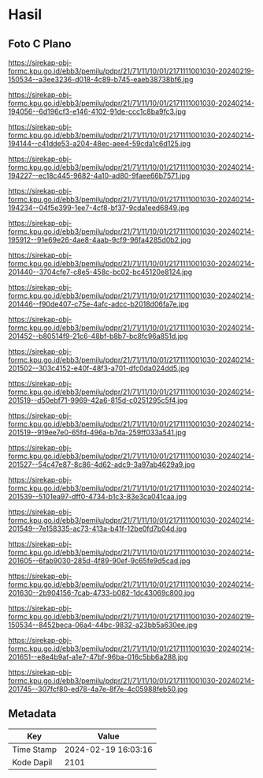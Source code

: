 # Hasil

## Foto C Plano

https://sirekap-obj-formc.kpu.go.id/ebb3/pemilu/pdpr/21/71/11/10/01/2171111001030-20240219-150534--a3ee3236-d018-4c89-b745-eaeb38738bf6.jpg

https://sirekap-obj-formc.kpu.go.id/ebb3/pemilu/pdpr/21/71/11/10/01/2171111001030-20240214-194056--6d196cf3-e146-4102-91de-ccc1c8ba9fc3.jpg

https://sirekap-obj-formc.kpu.go.id/ebb3/pemilu/pdpr/21/71/11/10/01/2171111001030-20240214-194144--c41dde53-a204-48ec-aee4-59cda1c6d125.jpg

https://sirekap-obj-formc.kpu.go.id/ebb3/pemilu/pdpr/21/71/11/10/01/2171111001030-20240214-194227--ec18c445-9682-4a10-ad80-9faee66b7571.jpg

https://sirekap-obj-formc.kpu.go.id/ebb3/pemilu/pdpr/21/71/11/10/01/2171111001030-20240214-194234--04f5e399-1ee7-4cf8-bf37-9cda1eed6849.jpg

https://sirekap-obj-formc.kpu.go.id/ebb3/pemilu/pdpr/21/71/11/10/01/2171111001030-20240214-195912--91e69e26-4ae8-4aab-9cf9-96fa4285d0b2.jpg

https://sirekap-obj-formc.kpu.go.id/ebb3/pemilu/pdpr/21/71/11/10/01/2171111001030-20240214-201440--3704cfe7-c8e5-458c-bc02-bc45120e8124.jpg

https://sirekap-obj-formc.kpu.go.id/ebb3/pemilu/pdpr/21/71/11/10/01/2171111001030-20240214-201446--f90de407-c75e-4afc-adcc-b2018d06fa7e.jpg

https://sirekap-obj-formc.kpu.go.id/ebb3/pemilu/pdpr/21/71/11/10/01/2171111001030-20240214-201452--b80514f9-21c6-48bf-b8b7-bc8fc96a851d.jpg

https://sirekap-obj-formc.kpu.go.id/ebb3/pemilu/pdpr/21/71/11/10/01/2171111001030-20240214-201502--303c4152-e40f-48f3-a701-dfc0da024dd5.jpg

https://sirekap-obj-formc.kpu.go.id/ebb3/pemilu/pdpr/21/71/11/10/01/2171111001030-20240214-201519--d50ebf71-9969-42a6-815d-c0251295c5f4.jpg

https://sirekap-obj-formc.kpu.go.id/ebb3/pemilu/pdpr/21/71/11/10/01/2171111001030-20240214-201519--919ee7e0-65fd-496a-b7da-259ff033a541.jpg

https://sirekap-obj-formc.kpu.go.id/ebb3/pemilu/pdpr/21/71/11/10/01/2171111001030-20240214-201527--54c47e87-8c86-4d62-adc9-3a97ab4629a9.jpg

https://sirekap-obj-formc.kpu.go.id/ebb3/pemilu/pdpr/21/71/11/10/01/2171111001030-20240214-201539--5101ea97-dff0-4734-b1c3-83e3ca041caa.jpg

https://sirekap-obj-formc.kpu.go.id/ebb3/pemilu/pdpr/21/71/11/10/01/2171111001030-20240214-201549--7e158335-ac73-413a-b41f-12be0fd7b04d.jpg

https://sirekap-obj-formc.kpu.go.id/ebb3/pemilu/pdpr/21/71/11/10/01/2171111001030-20240214-201605--6fab9030-285d-4f89-90ef-9c65fe9d5cad.jpg

https://sirekap-obj-formc.kpu.go.id/ebb3/pemilu/pdpr/21/71/11/10/01/2171111001030-20240214-201630--2b904156-7cab-4733-b082-1dc43069c800.jpg

https://sirekap-obj-formc.kpu.go.id/ebb3/pemilu/pdpr/21/71/11/10/01/2171111001030-20240219-150534--8452beca-06a4-44bc-9832-a23bb5a630ee.jpg

https://sirekap-obj-formc.kpu.go.id/ebb3/pemilu/pdpr/21/71/11/10/01/2171111001030-20240214-201651--e8e4b9af-a1e7-47bf-96ba-016c5bb6a288.jpg

https://sirekap-obj-formc.kpu.go.id/ebb3/pemilu/pdpr/21/71/11/10/01/2171111001030-20240214-201745--307fcf80-ed78-4a7e-8f7e-4c05988feb50.jpg


## Metadata

| Key        | Value               |
| ---------- | ------------------- |
| Time Stamp | 2024-02-19 16:03:16 |
| Kode Dapil | 2101                |



